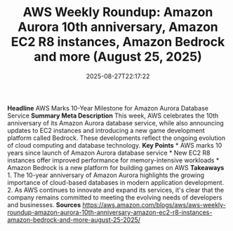 ﻿---
title: "AWS Weekly Roundup: Amazon Aurora 10th anniversary, Amazon EC2 R8 instances, Amazon Bedrock and more (August 25, 2025)"
date: "2025-08-27T22:17:22"
category: "Markets"
summary: ""
slug: "aws weekly roundup amazon aurora 10th anniversary amazon ec2"
source_urls:
  - "https://aws.amazon.com/blogs/aws/aws-weekly-roundup-amazon-aurora-10th-anniversary-amazon-ec2-r8-instances-amazon-bedrock-and-more-august-25-2025/"
seo:
  title: "AWS Weekly Roundup: Amazon Aurora 10th anniversary, Amazon EC2 R8 instances, Amazon Bedrock and more (August 25, 2025) | Hash n Hedge"
  description: ""
  keywords: ["news", "markets", "brief"]
---
**Headline** AWS Marks 10-Year Milestone for Amazon Aurora Database Service  **Summary Meta Description** This week, AWS celebrates the 10th anniversary of its Amazon Aurora database service, while also announcing updates to EC2 instances and introducing a new game development platform called Bedrock. These developments reflect the ongoing evolution of cloud computing and database technology.  **Key Points**  * AWS marks 10 years since launch of Amazon Aurora database service * New EC2 R8 instances offer improved performance for memory-intensive workloads * Amazon Bedrock is a new platform for building games on AWS  **Takeaways**  1. The 10-year anniversary of Amazon Aurora highlights the growing importance of cloud-based databases in modern application development. 2. As AWS continues to innovate and expand its services, it's clear that the company remains committed to meeting the evolving needs of developers and businesses.  **Sources** https://aws.amazon.com/blogs/aws/aws-weekly-roundup-amazon-aurora-10th-anniversary-amazon-ec2-r8-instances-amazon-bedrock-and-more-august-25-2025/ 
